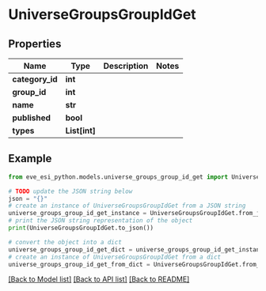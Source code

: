# UniverseGroupsGroupIdGet


## Properties

Name | Type | Description | Notes
------------ | ------------- | ------------- | -------------
**category_id** | **int** |  | 
**group_id** | **int** |  | 
**name** | **str** |  | 
**published** | **bool** |  | 
**types** | **List[int]** |  | 

## Example

```python
from eve_esi_python.models.universe_groups_group_id_get import UniverseGroupsGroupIdGet

# TODO update the JSON string below
json = "{}"
# create an instance of UniverseGroupsGroupIdGet from a JSON string
universe_groups_group_id_get_instance = UniverseGroupsGroupIdGet.from_json(json)
# print the JSON string representation of the object
print(UniverseGroupsGroupIdGet.to_json())

# convert the object into a dict
universe_groups_group_id_get_dict = universe_groups_group_id_get_instance.to_dict()
# create an instance of UniverseGroupsGroupIdGet from a dict
universe_groups_group_id_get_from_dict = UniverseGroupsGroupIdGet.from_dict(universe_groups_group_id_get_dict)
```
[[Back to Model list]](../README.md#documentation-for-models) [[Back to API list]](../README.md#documentation-for-api-endpoints) [[Back to README]](../README.md)


